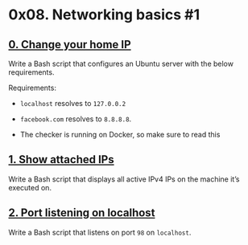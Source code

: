 # 0x08. Networking basics #1

## [0. Change your home IP](./0-change_your_home_IP)

Write a Bash script that configures an Ubuntu server with the below requirements.

Requirements:

- `localhost` resolves to `127.0.0.2`

- `facebook.com` resolves to `8.8.8.8`.

- The checker is running on Docker, so make sure to read this

## [1. Show attached IPs](./1-show_attached_IPs)

Write a Bash script that displays all active IPv4 IPs on the machine it’s executed on.

## [2. Port listening on localhost](./100-port_listening_on_localhost)

Write a Bash script that listens on port `98` on `localhost`.
